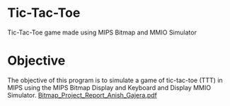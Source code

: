 # Tic-Tac-Toe
Tic-Tac-Toe game made using MIPS Bitmap and MMIO Simulator

# Objective
The objective of this program is to simulate a game of tic-tac-toe (TTT) in MIPS using the MIPS Bitmap Display and Keyboard and Display MMIO Simulator.
[Bitmap_Project_Report_Anish_Gajera.pdf](https://github.com/anishgajera/Tic-Tac-Toe/files/8466845/Bitmap_Project_Report_Anish_Gajera.pdf)
